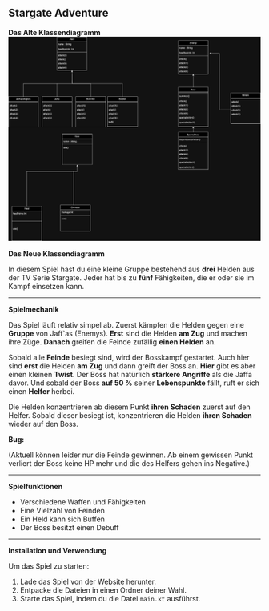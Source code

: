 ## Stargate Adventure

**Das Alte Klassendiagramm**
![alt text](https://github.com/Nebukader/AbschlussProjektRpg/blob/master/src/main/kotlin/RPG.jpg?raw=true)

**Das Neue Klassendiagramm**

In diesem Spiel hast du eine kleine Gruppe bestehend aus **drei** Helden aus der TV Serie Stargate. Jeder hat bis zu **fünf** Fähigkeiten, die er oder sie im Kampf einsetzen kann.

---

**Spielmechanik**

Das Spiel läuft relativ simpel ab. Zuerst kämpfen die Helden gegen eine **Gruppe** von Jaff`as (Enemys). **Erst** sind die Helden **am Zug** und machen ihre Züge. **Danach** greifen die Feinde zufällig **einen Helden** an.

Sobald alle **Feinde** besiegt sind, wird der Bosskampf gestartet. Auch hier sind **erst** die Helden **am Zug** und dann greift der Boss an. **Hier** gibt es aber einen kleinen **Twist**. Der Boss hat natürlich **stärkere Angriffe** als die Jaffa davor. Und sobald der Boss **auf 50 %** seiner **Lebenspunkte** fällt, ruft er sich einen **Helfer** herbei.

Die Helden konzentrieren ab diesem Punkt **ihren Schaden** zuerst auf den Helfer. Sobald dieser besiegt ist, konzentrieren die Helden **ihren Schaden** wieder auf den Boss.

**Bug:**

(Aktuell können leider nur die Feinde gewinnen. Ab einem gewissen Punkt verliert der Boss keine HP mehr und die des Helfers gehen ins Negative.)

---

**Spielfunktionen**

+   Verschiedene Waffen und Fähigkeiten
+   Eine Vielzahl von Feinden
+   Ein Held kann sich Buffen
+   Der Boss besitzt einen Debuff

---

**Installation und Verwendung**

Um das Spiel zu starten:

1. Lade das Spiel von der Website herunter.
2. Entpacke die Dateien in einen Ordner deiner Wahl.
3. Starte das Spiel, indem du die Datei `main.kt` ausführst.
